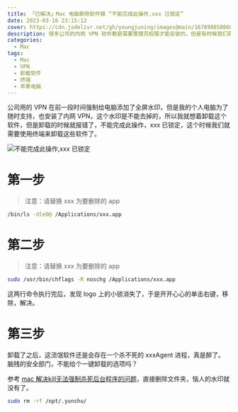```yaml
---
title: 「已解决」Mac 电脑删除软件报 “不能完成此操作,xxx 已锁定”
date: 2023-03-16 23:15:12
cover: https://cdn.jsdelivr.net/gh/youngjuning/images@main/1678980508682.png
description: 很多公司的内网 VPN 软件都是需要管理员权限才能安装的，但是有时候我们需要卸载这些软件，但是卸载的时候会报错，不能完成此操作，xxx 已锁定，这个时候我们就需要使用终端来卸载这些软件了。
categories:
  - Mac
tags:
  - Mac
  - VPN
  - 卸载软件
  - 终端
  - 苹果电脑
---
```


公司用的 VPN 在前一段时间强制给电脑添加了全屏水印，但是我的个人电脑为了随时支持，也安装了内网 VPN，这个水印是不能去掉的，所以我就想着卸载这个软件，但是卸载的时候就报错了，不能完成此操作，xxx 已锁定，这个时候我们就需要使用终端来卸载这些软件了。

![不能完成此操作,xxx 已锁定](https://cdn.jsdelivr.net/gh/youngjuning/images@main/1678980050589.png)

# 第一步

> 注意：请替换 xxx 为要删除的 app

```sh
/bin/ls -dleO@ /Applications/xxx.app
```

# 第二步

> 注意：请替换 xxx 为要删除的 app

```sh
sudo /usr/bin/chflags -R noschg /Applications/xxx.app
```

这两行命令执行完后，发现 logo 上的小锁消失了，于是开开心心的单击右键，移除，解决。

# 第三步

卸载了之后，这流氓软件还是会存在一个杀不死的 xxxAgent 进程，真是醉了。脑残的安全部门，不能给个一键卸载的选项吗？

参考 [mac 解决kill无法强制杀死后台程序的问题](https://www.jianshu.com/p/68014c7e5210)，直接删除文件夹，恼人的水印就没有了。

```sh
sudo rm -rf /opt/.yunshu/
```
